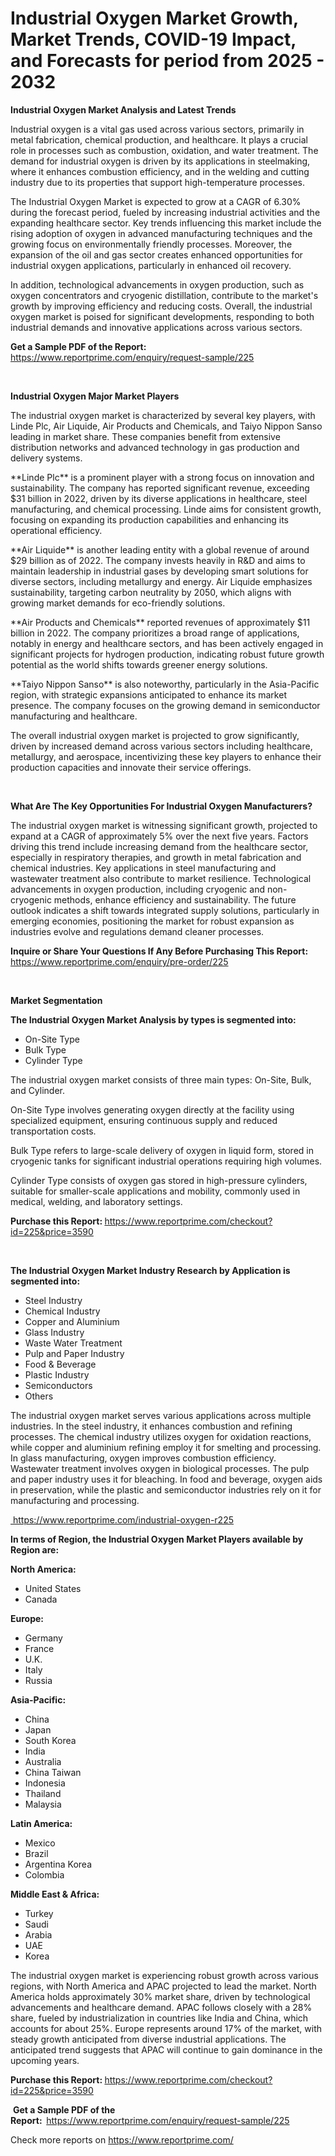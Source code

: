 <p><h1>Industrial Oxygen Market Growth, Market Trends, COVID-19 Impact, and Forecasts for period from 2025 - 2032</h1></p><p><strong>Industrial Oxygen Market Analysis and Latest Trends</strong></p>
<p><p>Industrial oxygen is a vital gas used across various sectors, primarily in metal fabrication, chemical production, and healthcare. It plays a crucial role in processes such as combustion, oxidation, and water treatment. The demand for industrial oxygen is driven by its applications in steelmaking, where it enhances combustion efficiency, and in the welding and cutting industry due to its properties that support high-temperature processes.</p><p>The Industrial Oxygen Market is expected to grow at a CAGR of 6.30% during the forecast period, fueled by increasing industrial activities and the expanding healthcare sector. Key trends influencing this market include the rising adoption of oxygen in advanced manufacturing techniques and the growing focus on environmentally friendly processes. Moreover, the expansion of the oil and gas sector creates enhanced opportunities for industrial oxygen applications, particularly in enhanced oil recovery. </p><p>In addition, technological advancements in oxygen production, such as oxygen concentrators and cryogenic distillation, contribute to the market's growth by improving efficiency and reducing costs. Overall, the industrial oxygen market is poised for significant developments, responding to both industrial demands and innovative applications across various sectors.</p></p>
<p><strong>Get a Sample PDF of the Report:&nbsp;</strong> <a href="https://www.reportprime.com/enquiry/request-sample/225?utm_campaign=2648&utm_medium=2&utm_source=Github&utm_content=ia&utm_term=18032025&utm_id=industrial-oxygen">https://www.reportprime.com/enquiry/request-sample/225</a></p>
<p>&nbsp;</p>
<p><strong>Industrial Oxygen Major Market Players</strong></p>
<p><p>The industrial oxygen market is characterized by several key players, with Linde Plc, Air Liquide, Air Products and Chemicals, and Taiyo Nippon Sanso leading in market share. These companies benefit from extensive distribution networks and advanced technology in gas production and delivery systems.</p><p>**Linde Plc** is a prominent player with a strong focus on innovation and sustainability. The company has reported significant revenue, exceeding $31 billion in 2022, driven by its diverse applications in healthcare, steel manufacturing, and chemical processing. Linde aims for consistent growth, focusing on expanding its production capabilities and enhancing its operational efficiency.</p><p>**Air Liquide** is another leading entity with a global revenue of around $29 billion as of 2022. The company invests heavily in R&D and aims to maintain leadership in industrial gases by developing smart solutions for diverse sectors, including metallurgy and energy. Air Liquide emphasizes sustainability, targeting carbon neutrality by 2050, which aligns with growing market demands for eco-friendly solutions.</p><p>**Air Products and Chemicals** reported revenues of approximately $11 billion in 2022. The company prioritizes a broad range of applications, notably in energy and healthcare sectors, and has been actively engaged in significant projects for hydrogen production, indicating robust future growth potential as the world shifts towards greener energy solutions.</p><p>**Taiyo Nippon Sanso** is also noteworthy, particularly in the Asia-Pacific region, with strategic expansions anticipated to enhance its market presence. The company focuses on the growing demand in semiconductor manufacturing and healthcare.</p><p>The overall industrial oxygen market is projected to grow significantly, driven by increased demand across various sectors including healthcare, metallurgy, and aerospace, incentivizing these key players to enhance their production capacities and innovate their service offerings.</p></p>
<p>&nbsp;</p>
<p><strong>What Are The Key Opportunities For Industrial Oxygen Manufacturers?</strong></p>
<p><p>The industrial oxygen market is witnessing significant growth, projected to expand at a CAGR of approximately 5% over the next five years. Factors driving this trend include increasing demand from the healthcare sector, especially in respiratory therapies, and growth in metal fabrication and chemical industries. Key applications in steel manufacturing and wastewater treatment also contribute to market resilience. Technological advancements in oxygen production, including cryogenic and non-cryogenic methods, enhance efficiency and sustainability. The future outlook indicates a shift towards integrated supply solutions, particularly in emerging economies, positioning the market for robust expansion as industries evolve and regulations demand cleaner processes.</p></p>
<p><strong>Inquire or Share Your Questions If Any Before Purchasing This Report:</strong> <a href="https://www.reportprime.com/enquiry/pre-order/225?utm_campaign=2648&utm_medium=2&utm_source=Github&utm_content=ia&utm_term=18032025&utm_id=industrial-oxygen">https://www.reportprime.com/enquiry/pre-order/225</a></p>
<p>&nbsp;</p>
<p><strong>Market Segmentation</strong></p>
<p><strong>The Industrial Oxygen Market Analysis by types is segmented into:</strong></p>
<p><ul><li>On-Site Type</li><li>Bulk Type</li><li>Cylinder Type</li></ul></p>
<p><p>The industrial oxygen market consists of three main types: On-Site, Bulk, and Cylinder. </p><p>On-Site Type involves generating oxygen directly at the facility using specialized equipment, ensuring continuous supply and reduced transportation costs. </p><p>Bulk Type refers to large-scale delivery of oxygen in liquid form, stored in cryogenic tanks for significant industrial operations requiring high volumes. </p><p>Cylinder Type consists of oxygen gas stored in high-pressure cylinders, suitable for smaller-scale applications and mobility, commonly used in medical, welding, and laboratory settings.</p></p>
<p><strong>Purchase this Report:&nbsp;</strong><a href="https://www.reportprime.com/checkout?id=225&price=3590&utm_campaign=2648&utm_medium=2&utm_source=Github&utm_content=ia&utm_term=18032025&utm_id=industrial-oxygen">https://www.reportprime.com/checkout?id=225&price=3590</a></p>
<p>&nbsp;</p>
<p><strong>The Industrial Oxygen Market Industry Research by Application is segmented into:</strong></p>
<p><ul><li>Steel Industry</li><li>Chemical Industry</li><li>Copper and Aluminium</li><li>Glass Industry</li><li>Waste Water Treatment</li><li>Pulp and Paper Industry</li><li>Food & Beverage</li><li>Plastic Industry</li><li>Semiconductors</li><li>Others</li></ul></p>
<p><p>The industrial oxygen market serves various applications across multiple industries. In the steel industry, it enhances combustion and refining processes. The chemical industry utilizes oxygen for oxidation reactions, while copper and aluminium refining employ it for smelting and processing. In glass manufacturing, oxygen improves combustion efficiency. Wastewater treatment involves oxygen in biological processes. The pulp and paper industry uses it for bleaching. In food and beverage, oxygen aids in preservation, while the plastic and semiconductor industries rely on it for manufacturing and processing.</p></p>
<p><a href="https://www.reportprime.com/industrial-oxygen-r225?utm_campaign=2648&utm_medium=2&utm_source=Github&utm_content=ia&utm_term=18032025&utm_id=industrial-oxygen">&nbsp;https://www.reportprime.com/industrial-oxygen-r225</a></p>
<p><strong>In terms of Region, the Industrial Oxygen Market Players available by Region are:</strong></p>
<p>
    <p> <strong> North America: </strong>
        <ul>
            <li>United States</li>
            <li>Canada</li>
        </ul>
        </p> 
    <p> <strong> Europe: </strong>
        <ul>
            <li>Germany</li>
            <li>France</li>
            <li>U.K.</li>
            <li>Italy</li>
            <li>Russia</li>
        </ul>
        </p> 
    <p> <strong> Asia-Pacific: </strong>
        <ul>
            <li>China</li>
            <li>Japan</li>
            <li>South Korea</li>
            <li>India</li>
            <li>Australia</li>
            <li>China Taiwan</li>
            <li>Indonesia</li>
            <li>Thailand</li>
            <li>Malaysia</li>
        </ul>
        </p> 
    <p> <strong> Latin America: </strong>
        <ul>
            <li>Mexico</li>
            <li>Brazil</li>
            <li>Argentina Korea</li>
            <li>Colombia</li>
        </ul>
        </p> 
    <p> <strong> Middle East & Africa: </strong>
        <ul>
            <li>Turkey</li>
            <li>Saudi</li>
            <li>Arabia</li>
            <li>UAE</li>
            <li>Korea</li>
        </ul>
    </p>
    </p>
<p><p>The industrial oxygen market is experiencing robust growth across various regions, with North America and APAC projected to lead the market. North America holds approximately 30% market share, driven by technological advancements and healthcare demand. APAC follows closely with a 28% share, fueled by industrialization in countries like India and China, which accounts for about 25%. Europe represents around 17% of the market, with steady growth anticipated from diverse industrial applications. The anticipated trend suggests that APAC will continue to gain dominance in the upcoming years.</p></p>
<p><strong>Purchase this Report: </strong><a href="https://www.reportprime.com/checkout?id=225&price=3590&utm_campaign=2648&utm_medium=2&utm_source=Github&utm_content=ia&utm_term=18032025&utm_id=industrial-oxygen">https://www.reportprime.com/checkout?id=225&price=3590</a></p>
<p>&nbsp;<strong>Get a Sample PDF of the Report:&nbsp;&nbsp;</strong><a href="https://www.reportprime.com/enquiry/request-sample/225?utm_campaign=2648&utm_medium=2&utm_source=Github&utm_content=ia&utm_term=18032025&utm_id=industrial-oxygen">https://www.reportprime.com/enquiry/request-sample/225</a></p>
<p><strong></strong></p>
<p>Check more reports on <a href="https://www.reportprime.com/?utm_campaign=2648&utm_medium=2&utm_source=Github&utm_content=ia&utm_term=18032025&utm_id=industrial-oxygen">https://www.reportprime.com/</a></p>